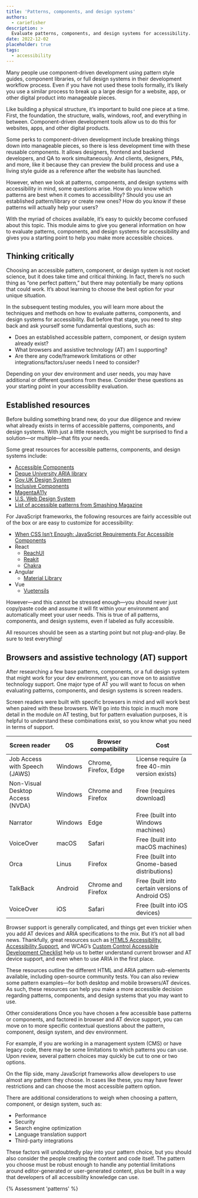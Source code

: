 ```yaml
---
title: 'Patterns, components, and design systems'
authors:
  - cariefisher
description: >
  Evaluate patterns, components, and design systems for accessibility.
date: 2022-12-02
placeholder: true
tags:
  - accessibility
---
```


Many people use component-driven development using pattern style guides, component libraries, or full design systems in their
development workflow process. Even if you have not used these tools formally, it’s likely you use a similar process to break up a
large design for a website, app, or other digital product into manageable pieces.

Like building a physical structure, it’s important to build one piece at a time. First, the foundation, the structure, walls,
windows, roof, and everything in between. Component-driven development tools allow us to do this for websites, apps, and other digital products.

Some perks to component-driven development include breaking things down into manageable pieces, so there is less development time with
these reusable components. It allows designers, frontend and backend developers, and QA to work simultaneously. And clients, designers, PMs, and
more, like it because they can preview the build process and use a living style guide as a reference after the website has launched.

However, when we look at patterns, components, and design systems with accessibility in mind, some questions arise. How do you know
which patterns are best when it comes to accessibility? Should you use an established pattern/library or create new ones? How do
you know if these patterns will actually help your users?

With the myriad of choices available, it’s easy to quickly become confused about this topic. This module aims to give you general
information on how to evaluate patterns, components, and design systems for accessibility and gives you a starting point to help you make
more accessible choices.

## Thinking critically

Choosing an accessible pattern, component, or design system is not rocket science, but it does take time and critical thinking.
In fact, there’s no such thing as “one perfect pattern,” but there may potentially be many options that could work. It’s about learning
to choose the best option for your unique situation.

In the subsequent testing modules, you will learn more about the techniques and methods on how to evaluate patterns, components, and
design systems for accessibility. But before that stage, you need to step back and ask yourself some fundamental questions, such as:

* Does an established accessible pattern, component, or design system already exist?
* What browsers and assistive technology (AT) am I supporting?
* Are there any code/framework limitations or other integrations/factors/user needs I need to consider?

Depending on your dev environment and user needs, you may have additional or different questions from these. Consider
these questions as your starting point in your accessibility evaluation.

## Established resources

Before building something brand new, do your due diligence and review what already exists in terms of accessible patterns,
components, and design systems. With just a little research, you might be surprised to find a solution—or multiple—that fits your needs.

Some great resources for accessible patterns, components, and design systems include:

* [Accessible Components](https://github.com/scottaohara/accessible_components)
* [Deque University ARIA library](https://dequeuniversity.com/library)
* [Gov.UK Design System](https://design-system.service.gov.uk/components/)
* [Inclusive Components](https://inclusive-components.design/)
* [MagentaA11y](https://www.magentaa11y.com/)
* [U.S. Web Design System](https://designsystem.digital.gov/components/overview/)
* [List of accessible patterns from Smashing Magazine](https://www.smashingmagazine.com/the-smashing-newsletter/smashing-newsletter-issue-289/)

For JavaScript frameworks, the following resources are fairly accessible out of the box or are easy to customize for accessibility:

* [When CSS Isn’t Enough: JavaScript Requirements For Accessible Components](https://www.smashingmagazine.com/2021/06/css-javascript-requirements-accessible-components/)
* React
  * [ReachUI](https://reach.tech/)
  * [Reakit](https://reakit.io/)
  * [Chakra](https://chakra-ui.com/)
* Angular
  * [Material Library](https://material.angular.io/cdk/a11y/overview)
* Vue
  * [Vuetensils](https://vuetensils.com/)

However—and this cannot be stressed enough—you should never just copy/paste code and assume it will fit within your environment
and automatically meet your user needs. This is true of all patterns, components, and design systems, even if labeled as fully accessible.

All resources should be seen as a starting point but not plug-and-play. Be sure to test everything!

## Browsers and assistive technology (AT) support

After researching a few base patterns, components, or a full design system that might work for your dev environment, you can
move on to assistive technology support. One major type of AT you will want to focus on when evaluating patterns, components,
and design systems is screen readers.

Screen readers were built with specific browsers in mind and will work best when paired with these browsers. We’ll go into
this topic in much more detail in the module on AT testing, but for pattern evaluation purposes, it is helpful to understand these combinations exist, so you know what you need in terms of support.

<table>
<thead>
  <tr>
    <th><span style="font-weight:bold">Screen reader</span></th>
    <th><span style="font-weight:bold">OS</span></th>
    <th><span style="font-weight:bold">Browser compatibility</span></th>
    <th><span style="font-weight:bold">Cost</span></th>
  </tr>
</thead>
<tbody>
  <tr>
    <td>Job Access with Speech (JAWS)</td>
    <td>Windows</td>
    <td>Chrome, Firefox, Edge</td>
    <td>License require (a free 40-min version exists)</td>
  </tr>
  <tr>
    <td>Non-Visual Desktop Access (NVDA)</td>
    <td>Windows</td>
    <td>Chrome and Firefox</td>
    <td>Free (requires download)</td>
  </tr>
  <tr>
    <td>Narrator</td>
    <td>Windows</td>
    <td>Edge</td>
    <td>Free (built into Windows machines)</td>
  </tr>
  <tr>
    <td>VoiceOver</td>
    <td>macOS</td>
    <td>Safari</td>
    <td>Free (built into macOS machines)</td>
  </tr>
  <tr>
    <td>Orca</td>
    <td>Linus</td>
    <td>Firefox</td>
    <td>Free (built into Gnome-based distributions)</td>
  </tr>
  <tr>
    <td>TalkBack</td>
    <td>Android</td>
    <td>Chrome and Firefox</td>
    <td>Free (built into certain versions of Android OS)</td>
  </tr>
  <tr>
    <td>VoiceOver</td>
    <td>iOS</td>
    <td>Safari</td>
    <td>Free (built into iOS devices)</td>
  </tr>
</tbody>
</table>


Browser support is generally complicated, and things get even trickier when you add AT devices and ARIA specifications to the mix.
But it’s not all bad news. Thankfully, great resources such as [HTML5 Accessibility](https://stevefaulkner.github.io/HTML5accessibility),
[Accessibility Support](https://a11ysupport.io), and WCAG’s [Custom Control Accessible Development Checklist](https://w3c.github.io/using-aria/#checklist)
help us to better understand current browser and AT device support, and even when to use ARIA in the first place.

These resources outline the different HTML and ARIA pattern sub-elements available, including open-source community tests.
You can also review some pattern examples—for both desktop and mobile browsers/AT devices. As such, these resources can help
you make a more accessible decision regarding patterns, components, and design systems that you may want to use.

Other considerations
Once you have chosen a few accessible base patterns or components, and factored in browser and AT device support, you can move
on to more specific contextual questions about the pattern, component, design system, and dev environment.

For example, if you are working in a management system (CMS) or have legacy code, there may be some limitations to which
patterns you can use. Upon review, several pattern choices may quickly be cut to one or two options.

On the flip side, many JavaScript frameworks allow developers to use almost any pattern they choose. In cases like these,
you may have fewer restrictions and can choose the most accessible pattern option.

There are additional considerations to weigh when choosing a pattern, component, or design system, such as:

* Performance
* Security
* Search engine optimization
* Language translation support
* Third-party integrations

These factors will undoubtedly play into your pattern choice, but you should also consider the people creating the content and code itself. The pattern you choose must be robust enough to handle any potential limitations around editor-generated or user-generated content, plus be built in a way that developers of all accessibility knowledge can use.

{% Assessment 'patterns' %}
